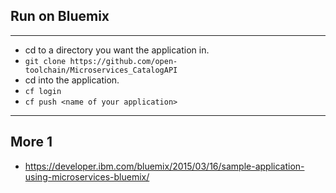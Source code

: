 ## Run on Bluemix
---
* cd to a directory you want the application in.
* ```git clone https://github.com/open-toolchain/Microservices_CatalogAPI```
* cd into the application.
* ```cf login```
* ```cf push <name of your application>```

---
## More 1
* https://developer.ibm.com/bluemix/2015/03/16/sample-application-using-microservices-bluemix/
